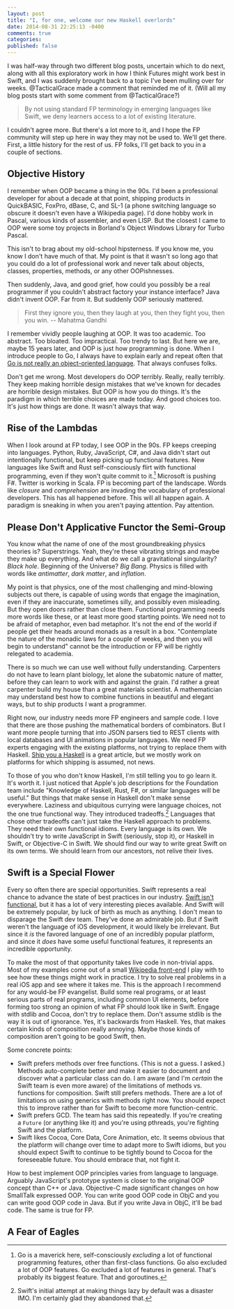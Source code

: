 ```yaml
---
layout: post
title: "I, for one, welcome our new Haskell overlords"
date: 2014-08-31 22:25:13 -0400
comments: true
categories: 
published: false
---
```


I was half-way through two different blog posts, uncertain which to do next, along with all this exploratory work in how I think Futures might work best in Swift, and I was suddenly brought back to a topic I've been mulling over for weeks. @TacticalGrace made a comment that reminded me of it. (Will all my blog posts start with some comment from @TacticalGrace?)

> By not using standard FP terminology in emerging languages like Swift, we deny learners access to a lot of existing literature.

I couldn't agree more. But there's a lot more to it, and I hope the FP community will step up here in way they may not be used to. We'll get there. First, a little history for the rest of us. FP folks, I'll get back to you in a couple of sections.

<!-- more -->

## Objective History

I remember when OOP became a thing in the 90s. I'd been a professional developer for about a decade at that point, shipping products in QuickBASIC, FoxPro, dBase, C, and SL-1 (a phone switching language so obscure it doesn't even have a Wikipedia page). I'd done hobby work in Pascal, various kinds of assembler, and even LISP. But the closest I came to OOP were some toy projects in Borland's Object Windows Library for Turbo Pascal.

This isn't to brag about my old-school hipsterness. If you know me, you know I don't have much of that. My point is that it wasn't so long ago that you could do a lot of professional work and never talk about objects, classes, properties, methods, or any other OOPishnesses.

Then suddenly, Java, and good grief, how could you possibly be a real programmer if you couldn't abstract factory your instance interface? Java didn't invent OOP. Far from it. But suddenly OOP seriously mattered.

>First they ignore you, then they laugh at you, then they fight you, then you
>win. -- Mahatma Gandhi

I remember vividly people laughing at OOP. It was too academic. Too abstract. Too bloated. Too impractical. Too trendy to last. But here we are, maybe 15 years later, and OOP is just how programming is done. When I introduce people to Go, I always have to explain early and repeat often that [Go is not really an object-oriented language](http://golang.org/doc/faq#Is_Go_an_object-oriented_language). That always confuses folks.

Don't get me wrong. Most developers do OOP terribly. Really, really terribly. They keep making horrible design mistakes that we've known for decades are horrible design mistakes. But OOP is how you do things. It's the paradigm in which terrible choices are made today. And good choices too. It's just how things are done. It wasn't always that way.

## Rise of the Lambdas

When I look around at FP today, I see OOP in the 90s. FP keeps creeping into languages. Python, Ruby, JavaScript, C#, and Java didn't start out intentionally functional, but keep picking up functional features. New languages like Swift and Rust self-consciously flirt with functional programming, even if they won't quite commit to it.[^go] Microsoft is pushing F#. Twitter is working in Scala. FP is becoming part of the landscape. Words like *closure* and *comprehension* are invading the vocabulary of professional developers. This has all happened before. This will all happen again. A paradigm is sneaking in when you aren't paying attention. Pay attention.

[^go]: Go is a maverick here, self-consciously *excluding* a lot of functional programming features, other than first-class functions. Go also excluded a lot of OOP features. Go excluded a lot of features in general. That's probably its biggest feature. That and goroutines.

## Please Don't Applicative Functor the Semi-Group

You know what the name of one of the most groundbreaking physics theories is? Superstrings. Yeah, they're these vibrating strings and maybe they make up everything. And what do we call a gravitational singularity? *Black hole*. Beginning of the Universe? *Big Bang*. Physics is filled with words like *antimatter*, *dark matter*, and *inflation*.

My point is that physics, one of the most challenging and mind-blowing subjects out there, is capable of using words that engage the imagination, even if they are inaccurate, sometimes silly, and possibly even misleading. But they open doors rather than close them. Functional programming needs more words like these, or at least more good starting points. We need not to be afraid of metaphor, even bad metaphor. It's not the end of the world if people get their heads around monads as a result in a box. "Contemplate the nature of the monadic laws for a couple of weeks, and then you will begin to understand" cannot be the introduction or FP will be rightly relegated to academia.

There is so much we can use well without fully understanding. Carpenters do not have to learn plant biology, let alone the subatomic nature of matter, before they can learn to work with and against the grain. I'd rather a great carpenter build my house than a great materials scientist. A mathematician may understand best how to combine functions in beautiful and elegant ways, but to ship products I want a programmer.

Right now, our industry needs more FP engineers and sample code. I love that there are those pushing the mathematical borders of combinators. But I want more people turning that into JSON parsers tied to REST clients with local databases and UI animations in popular languages. We need FP experts engaging with the existing platforms, not trying to replace them with Haskell. [Ship you a Haskell](http://robots.thoughtbot.com/ship-you-a-haskell) is a great article, but we mostly work on platforms for which shipping is assumed, not news.

To those of you who don't know Haskell, I'm still telling you to go learn it. It's worth it. I just noticed that Apple's job descriptions for the Foundation team include "Knowledge of Haskell, Rust, F#, or similar languages will be useful." But things that make sense in Haskell don't make sense everywhere. Laziness and ubiquitous currying were language choices, not the one true functional way. They introduced tradeoffs.[^lazy] Languages that chose other tradeoffs can't just take the Haskell approach to problems. They need their own functional idioms. Every language is its own. We shouldn't try to write JavaScript in Swift (seriously, stop it), or Haskell in Swift, or Objective-C in Swift. We should find our way to write great Swift on its own terms. We should learn from our ancestors, not relive their lives.

[^lazy]: Swift's initial attempt at making things lazy by default was a disaster IMO. I'm certainly glad they abandoned that.

## Swift is a Special Flower

Every so often there are special opportunities. Swift represents a real chance to advance the state of best practices in our industry. [Swift isn't functional](/swift-is-not-functional), but it has a lot of very interesting pieces available. And Swift will be extremely popular, by luck of birth as much as anything. I don't mean to disparage the Swift dev team. They've done an admirable job. But if Swift weren't the language of iOS development, it would likely be irrelevant. But since it *is* the favored language of one of an incredibly popular platform, and since it *does* have some useful functional features, it represents an incredible opportunity.

To make the most of that opportunity takes live code in non-trivial apps. Most of my examples come out of a small [Wikipedia front-end](https://github.com/rnapier/WikipediaSearcher) I play with to see how these things might work in practice. I try to solve real problems in a real iOS app and see where it takes me. This is the approach I recommend for any would-be FP evangelist. Build some real programs, or at least serious parts of real programs, including common UI elements, before forming too strong an opinion of what FP should look like in Swift. Engage with stdlib and Cocoa, don't try to replace them. Don't assume stdlib is the way it is out of ignorance. Yes, it's backwards from Haskell. Yes, that makes certain kinds of composition really annoying. Maybe those kinds of composition aren't going to be good Swift, then.

Some concrete points:

* Swift prefers methods over free functions. (This is not a guess. I asked.) Methods auto-complete better and make it easier to document and discover what a particular class can do. I am aware (and I'm *certain* the Swift team is even more aware) of the limitations of methods vs. functions for composition. Swift still prefers methods. There are a lot of limitations on using generics with methods right now. You should expect this to improve rather than for Swift to become more function-centric.
* Swift prefers GCD. The team has said this repeatedly. If you're creating a `Future` (or anything like it) and you're using pthreads, you're fighting Swift and the platform.
* Swift likes Cocoa, Core Data, Core Animation, etc. It seems obvious that the platform will change over time to adapt more to Swift idioms, but you should expect Swift to continue to be tightly bound to Cocoa for the foreseeable future. You should embrace that, not fight it.

How to best implement OOP principles varies from language to language. Arguably JavaScript's prototype system is closer to the original OOP concept than C++ or Java. Objective-C made significant changes on how SmallTalk expressed OOP. You can write good OOP code in ObjC and you can write good OOP code in Java. But if you write Java in ObjC, it'll be bad code. The same is true for FP.




## A Fear of Eagles